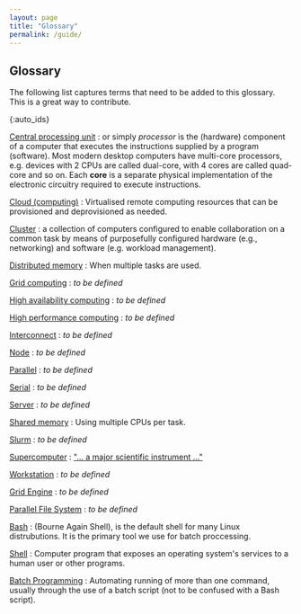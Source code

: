 ```yaml
---
layout: page
title: "Glossary"
permalink: /guide/
---
```


## Glossary

The following list captures terms that need to be added to this glossary. This
is a great way to contribute.

{:auto_ids}
<!-- [Accelerator](https://en.wikipedia.org/wiki/Hardware_acceleration)
:    *to be defined*

[Beowulf cluster](https://en.wikipedia.org/wiki/Beowulf_cluster)
:    *to be defined* -->

[Central processing unit](https://en.wikipedia.org/wiki/CPU)
:     or simply *processor* is the (hardware) component of a computer that
      executes the instructions supplied by a program (software). Most modern
      desktop computers have multi-core processors, e.g. devices with 2 CPUs
      are called dual-core, with 4 cores are called quad-core and so on. Each
      **core** is a separate physical implementation of the electronic
      circuitry required to execute instructions.

[Cloud (computing)](https://en.wikipedia.org/wiki/Cloud_computing)
:    Virtualised remote computing resources that can be provisioned and deprovisioned as needed.

[Cluster](https://en.wikipedia.org/wiki/Computer_cluster)
:     a collection of computers configured to enable collaboration on a common
      task by means of purposefully configured hardware (e.g., networking)
      and software (e.g. workload management).

[Distributed memory](https://en.wikipedia.org/wiki/Distributed_memory)
:    When multiple tasks are used.

[Grid computing](https://en.wikipedia.org/wiki/Grid_computing)
:    *to be defined*

[High availability computing](https://en.wikipedia.org/wiki/High_availability)
:    *to be defined*

[High performance computing](https://en.wikipedia.org/wiki/Supercomputer)
:    *to be defined*

[Interconnect](https://en.wikipedia.org/wiki/Supercomputer_architecture)
:    *to be defined*

[Node](https://en.wikipedia.org/wiki/Node_(computer_science))
:    *to be defined*

[Parallel](https://en.wikipedia.org/wiki/Parallel_computing)
:    *to be defined*

[Serial](https://en.wikipedia.org/wiki/Serial_computer)
:    *to be defined*

[Server](https://en.wikipedia.org/wiki/Server_(computing))
:    *to be defined*

[Shared memory](https://en.wikipedia.org/wiki/Shared_memory)
:    Using multiple CPUs per task. 

[Slurm](https://en.wikipedia.org/wiki/Slurm_Workload_Manager)
:    *to be defined*

[Supercomputer](https://en.wikipedia.org/wiki/Supercomputer)
:    ["... a major scientific instrument ..."](https://www.hpcnotes.com/2015/10/essential-analogies-for-hpc-advocate.html)

[Workstation](https://en.wikipedia.org/wiki/Workstation)
:    *to be defined*

[Grid Engine](https://en.wikipedia.org/wiki/Oracle_Grid_Engine)
:    *to be defined*

[Parallel File System](https://en.wikipedia.org/wiki/Distributed_file_systems)
:    *to be defined*

[Bash](https://en.wikipedia.org/wiki/Bash_(Unix_shell))
:     (Bourne Again Shell), is the default shell for many Linux distrubutions.
      It is the primary tool we use for batch proccessing.

[Shell](https://en.wikipedia.org/wiki/Shell_(computing))
:     Computer program that exposes an operating system's services to a human user or other programs.

[Batch Programming](https://en.wikipedia.org/wiki/Batch_processing)
:     Automating running of more than one command, usually through the use of a batch script (not to be confused with a Bash script).